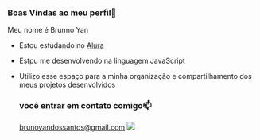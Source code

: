 ### Boas Vindas ao meu perfil💙

Meu nome é Brunno Yan

- Estou estudando no [ Alura ](https://www.alura.com.br)
- Estpu me desenvolvendo na linguagem JavaScript
- Utilizo esse espaço para a minha organização e compartilhamento dos meus projetos desenvolvidos

  ### você entrar em contato comigo📫

  brunoyandossantos@gmail.com
  ![](https://images.app.goo.gl/F75aCzpH9SAViT3z8)
